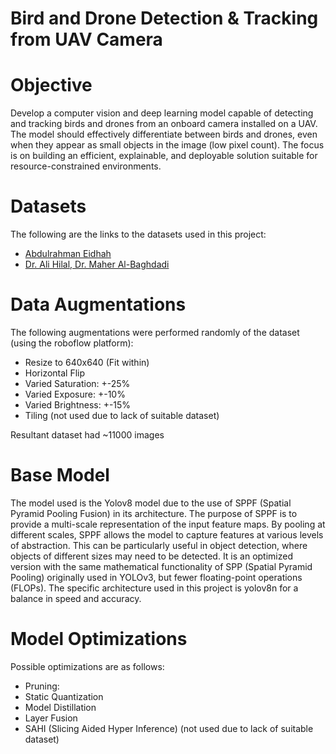 # Bird and Drone Detection & Tracking from UAV Camera

# Objective
Develop a computer vision and deep learning model capable of detecting and tracking birds and drones from an onboard camera installed on a UAV. The model should effectively differentiate between birds and drones, even when they appear as small objects in the image (low pixel count). The focus is on building an efficient, explainable, and deployable solution suitable for resource-constrained environments.

# Datasets
The following are the links to the datasets used in this project:
- [Abdulrahman Eidhah](https://universe.roboflow.com/abdulrahman-eidhah/final-jdwbv)
- [Dr. Ali Hilal, Dr. Maher Al-Baghdadi](https://www.kaggle.com/datasets/hussein1234/drone-uav-bird/data)

# Data Augmentations
The following augmentations were performed randomly of the dataset (using the roboflow platform):
- Resize to 640x640 (Fit within)
- Horizontal Flip
- Varied Saturation: +-25%
- Varied Exposure: +-10%
- Varied Brightness: +-15%
- Tiling (not used due to lack of suitable dataset)

Resultant dataset had ~11000 images

# Base Model
The model used is the Yolov8 model due to the use of SPPF (Spatial Pyramid Pooling Fusion) in its architecture. The purpose of SPPF is to provide a multi-scale representation of the input feature maps. By pooling at different scales, SPPF allows the model to capture features at various levels of abstraction. This can be particularly useful in object detection, where objects of different sizes may need to be detected.  It is an optimized version with the same mathematical functionality of SPP (Spatial Pyramid Pooling) originally used in YOLOv3, but fewer floating-point operations (FLOPs). The specific architecture used in this project is yolov8n for a balance in speed and accuracy.  

# Model Optimizations
Possible optimizations are as follows:
- Pruning: 
- Static Quantization
- Model Distillation
- Layer Fusion
- SAHI (Slicing Aided Hyper Inference) (not used due to lack of suitable dataset)